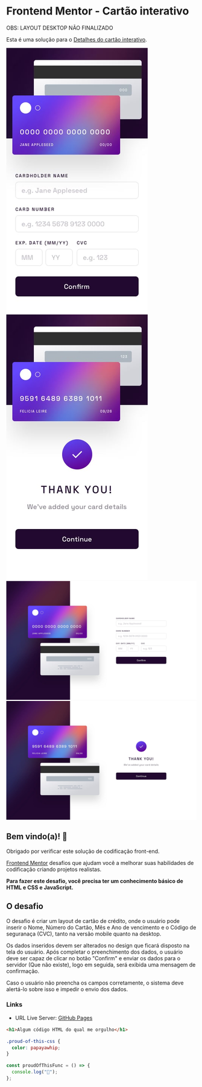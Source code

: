 # Frontend Mentor - Cartão interativo

OBS: LAYOUT DESKTOP NÃO FINALIZADO

Esta é uma solução para o [Detalhes do cartão interativo](https://www.frontendmentor.io/challenges/interactive-card-details-form-XpS8cKZDWw).

![Cartão interativo](./design/mobile-design.jpg)
![Cartão interativo](./design/complete-state-mobile.jpg)
![Cartão interativo](./design/desktop-design.jpg)
![Cartão interativo](./design/complete-state-desktop.jpg)

## Bem vindo(a)! 👋

Obrigado por verificar este solução de codificação front-end.

[Frontend Mentor](https://www.frontendmentor.io) desafios que ajudam você a melhorar suas habilidades de codificação criando projetos realistas.

**Para fazer este desafio, você precisa ter um conhecimento básico de HTML e CSS e JavaScript.**

## O desafio

O desafio é criar um layout de cartão de crédito, onde o usuário pode inserir o Nome, Número do Cartão, Mês e Ano de vencimento e o Código de seguranaça (CVC), tanto na versão mobile quanto na desktop.

Os dados inseridos devem ser alterados no design que ficará disposto na tela do usuário. Após completar o preenchimento dos dados, o usuário deve ser capaz de clicar no botão "Confirm" e enviar os dados para o servidor (Que não existe), logo em seguida, será exibida uma mensagem de confirmação.

Caso o usuário não preencha os campos corretamente, o sistema deve alertá-lo sobre isso e impedir o envio dos dados.

### Links

- URL Live Server: [GitHub Pages](https://ryanwilll.github.io/layoutPagamentoCartao/)

```html
<h1>Algum código HTML do qual me orgulho</h1>
```

```css
.proud-of-this-css {
  color: papayawhip;
}
```

```js
const proudOfThisFunc = () => {
  console.log("🎉");
};
```
